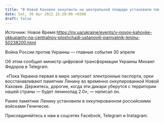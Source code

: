 ```yaml
---
title: "В Новой Каховке оккупанты на центральной площади установили памятник Ленину"
date: Sat, 30 Apr 2022 15:20:00 +0300
draft: false
---
```

Источник: Новое Время https://nv.ua/ukraine/events/v-novoy-kahovke-okkupanty-na-centralnoy-ploshchadi-ustanovili-pamyatnik-leninu-50238200.html


Война России против Украины — главные события 30 апреля

Об этом сообщил министр цифровой трансформации Украины Михаил Федоров в Telegram.

  «Пока Украина первая в мире запускает электронные паспорта, орки восстанавливают памятник Ленину во временно оккупированной Новой Каховке. Держитесь, дорогие, когда эти дикари уберутся с территории нашей страны — будет ленинопад 2.0», — написал он.

Ранее памятник Ленину установили в оккупированном российскими войсками Геническе.

Присоединяйтесь к нам в соцсетях Facebook, Telegram и Instagram.
